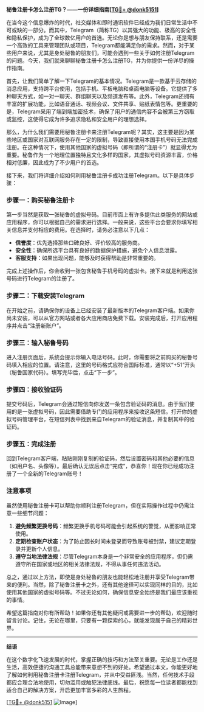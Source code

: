 **秘鲁注册卡怎么注册TG？——一份详细指南[[TG💪+ @donk5151](https://t.me/s/donk5151)]**

在当今这个信息爆炸的时代，社交媒体和即时通讯软件已经成为我们日常生活中不可或缺的一部分。而其中，Telegram（简称TG）以其强大的功能、极高的安全性和隐私保护，成为了全球数亿用户的首选。无论你是想与朋友保持联系，还是需要一个高效的工具来管理团队或项目，Telegram都能满足你的需求。然而，对于某些用户来说，尤其是身处秘鲁的朋友们，可能会遇到一些关于如何注册Telegram的问题。今天，我们就来聊聊秘鲁注册卡怎么注册TG，并为你提供一份详尽的操作指南。

首先，让我们简单了解一下Telegram的基本情况。Telegram是一款基于云存储的消息应用，支持跨平台使用，包括手机、平板电脑和桌面电脑等设备。它提供了多种聊天方式，如一对一聊天、群组聊天以及频道发布等。此外，Telegram还拥有丰富的扩展功能，比如语音通话、视频会议、文件共享、贴纸表情包等。更重要的是，Telegram采用了端到端加密技术，确保了用户的通信内容不会被第三方窃取或监控，这使得它成为许多追求隐私和安全用户的理想选择。

那么，为什么我们需要用秘鲁注册卡来注册Telegram呢？其实，这主要是因为某些地区或国家对互联网服务存在一定的限制，导致直接使用本国手机号码无法完成注册。在这种情况下，使用其他国家的虚拟号码（即所谓的“注册卡”）就显得尤为重要。秘鲁作为一个地理位置独特且文化多样的国家，其虚拟号码资源丰富，价格相对低廉，因此成为了不少用户的首选。

接下来，我们将详细介绍如何利用秘鲁注册卡成功注册Telegram。以下是具体步骤：

### 步骤一：购买秘鲁注册卡

第一步当然是获取一张秘鲁的虚拟号码。目前市面上有许多提供此类服务的网站或应用程序，你可以根据自己的需求进行选择。一般来说，这些平台会要求你填写相关信息并支付相应的费用。在选择时，请务必注意以下几点：

- **信誉度**：优先选择那些口碑良好、评价较高的服务商。
- **安全性**：确保所选平台具有良好的数据保护措施，避免个人信息泄露。
- **客服支持**：如果出现问题，能够及时获得帮助是非常重要的。

完成上述操作后，你会收到一张包含秘鲁手机号码的虚拟卡。接下来就是利用这张号码进行Telegram的注册了。

### 步骤二：下载安装Telegram

在开始之前，请确保你的设备上已经安装了最新版本的Telegram客户端。如果你尚未安装，可以从官方网站或者各大应用商店免费下载。安装完成后，打开应用程序并点击“注册新账户”。

### 步骤三：输入秘鲁号码

进入注册页面后，系统会提示你输入电话号码。此时，你需要将之前购买的秘鲁号码填入相应的位置。请注意，这里的号码格式应符合国际标准，通常以“+51”开头（秘鲁国家代码）。填写完毕后，点击“下一步”。

### 步骤四：接收验证码

提交号码后，Telegram会通过短信向你发送一条包含验证码的消息。由于我们使用的是一张虚拟号码，因此需要借助专门的应用程序来接收这条短信。打开你的虚拟号码管理平台，在短信列表中找到来自Telegram的验证消息，并复制其中的验证码。

### 步骤五：完成注册

回到Telegram客户端，粘贴刚刚复制的验证码，然后设置密码和其他必要的信息（如用户名、头像等）。最后确认无误后点击“完成”，恭喜你！现在你已经成功注册了一个全新的Telegram账号！

### 注意事项

虽然使用秘鲁注册卡可以帮助你顺利注册Telegram，但在实际操作过程中仍需注意一些细节问题：

1. **避免频繁更换号码**：频繁更换手机号码可能会引起系统的警觉，从而影响正常使用。
2. **定期检查账户状态**：为了防止因长时间未登录而导致账号被封禁，建议定期登录并更新个人信息。
3. **遵守当地法律法规**：尽管Telegram本身是一个非常安全的应用程序，但仍需遵守所在国家或地区的相关法律法规，不得从事任何违法活动。

总之，通过以上方法，即使是身处秘鲁的朋友也能轻松地注册并享受Telegram带来的便利。当然，除了秘鲁注册卡之外，还有其他途径可以实现同样的目的，比如使用其他国家的虚拟号码等。不过无论如何，确保信息安全始终是我们最应该重视的事情。

希望这篇指南对你有所帮助！如果你还有其他疑问或需要进一步的帮助，欢迎随时留言讨论。记住，无论在哪里，只要有一颗探索的心，就能发现属于自己的精彩世界。

---

**结语**

在这个数字化飞速发展的时代，掌握正确的技巧和方法至关重要。无论是工作还是生活，高效便捷的沟通工具总能带来意想不到的好处。希望通过本文，你能更好地了解如何利用秘鲁注册卡注册Telegram，并从中受益匪浅。当然，任何技术手段都应合理合法地使用，切勿滥用或触犯法律底线。最后，祝愿每一位读者都能找到适合自己的解决方案，开启更加丰富多彩的人生旅程。

[[TG💪+ @donk5151](https://t.me/s/donk5151) ![Image](https://i.postimg.cc/rwNCRYN7/Snipaste-2025-04-30-17-27-05.png)]
